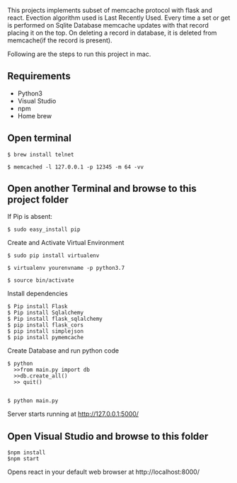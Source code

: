 This projects implements subset of memcache protocol with flask and react.
Evection algorithm used is Last Recently Used.
Every time a set or get is performed on Sqlite Database memcache updates with that record placing
it on the top. On deleting a record in database, it is deleted from memcache(if the record is present).    

Following are the steps to run this project in mac.

## Requirements

- Python3
- Visual Studio
- npm
- Home brew

## Open terminal 
```
$ brew install telnet

$ memcached -l 127.0.0.1 -p 12345 -m 64 -vv
```

## Open another Terminal and browse to this project folder
If Pip is absent: 
```
$ sudo easy_install pip
```

Create and Activate Virtual Environment

```
$ sudo pip install virtualenv

$ virtualenv yourenvname -p python3.7

$ source bin/activate
```


Install dependencies 
```
$ Pip install Flask
$ Pip install Sqlalchemy
$ Pip install flask_sqlalchemy
$ pip install flask_cors
$ pip install simplejson
$ pip install pymemcache
```

Create Database and run python code
```
$ python
  >>from main.py import db
  >>db.create_all()
  >> quit()

  
$ python main.py
```
Server starts running at http://127.0.0.1:5000/

## Open Visual Studio and browse to this folder
```
$npm install
$npm start
```

Opens react in your default web browser at http://localhost:8000/
